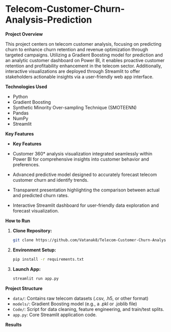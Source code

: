 # Telecom-Customer-Churn-Analysis-Prediction

**Project Overview**

This project centers on telecom customer analysis, focusing on predicting churn to enhance churn retention and revenue optimization through targeted campaigns. Utilizing a Gradient Boosting model for prediction and an analytic customer dashboard on Power BI, it enables proactive customer retention and profitability enhancement in the telecom sector. Additionally, interactive visualizations are deployed through Streamlit to offer stakeholders actionable insights via a user-friendly web app interface.

**Technologies Used**

* Python
* Gradient Boosting
* Synthetic Minority Over-sampling Technique (SMOTEENN)
* Pandas 
* NumPy
* Streamlit 

**Key Features**

*   **Key Features**

*   Customer 360* analysis visualization integrated seamlessly within Power BI for comprehensive insights into customer behavior and preferences.
*   Advanced predictive model designed to accurately forecast telecom customer churn and identify trends.
*   Transparent presentation highlighting the comparison between actual and predicted churn rates.
*   Interactive Streamlit dashboard for user-friendly data exploration and forecast visualization.

**How to Run**

1.  **Clone Repository:**
    ```bash
    git clone https://github.com/Vatanak8/Telecom-Customer-Churn-Analysis-Prediction
    ```

2.  **Environment Setup:**
    ```bash
    pip install -r requirements.txt 
    ```

3.  **Launch App:**
    ```bash
    streamlit run app.py 
    ```

**Project Structure**

*   `data/`: Contains raw telecom datasets (.csv, .h5, or other format)
*   `models/`: Gradient Boosting model  (e.g., a .pkl or .joblib file)
*   `Code/`:  Script for data cleaning, feature engineering, and train/test splits.
*   `app.py`: Core Streamlit application code. 

**Results**

